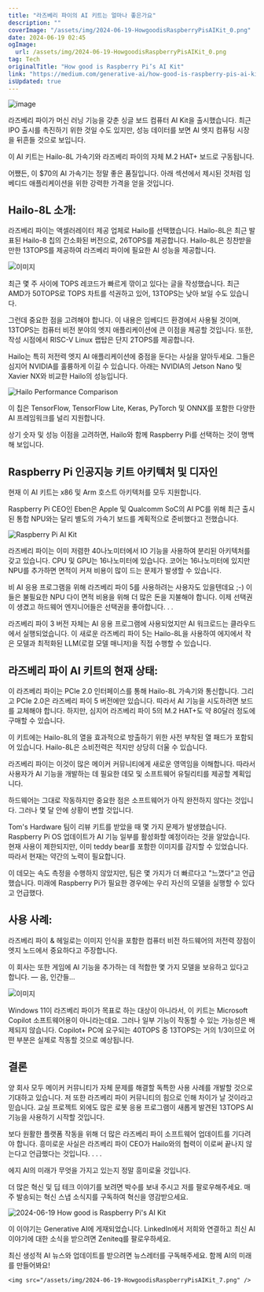 ```yaml
---
title: "라즈베리 파이의 AI 키트는 얼마나 좋은가요"
description: ""
coverImage: "/assets/img/2024-06-19-HowgoodisRaspberryPisAIKit_0.png"
date: 2024-06-19 02:45
ogImage:
  url: /assets/img/2024-06-19-HowgoodisRaspberryPisAIKit_0.png
tag: Tech
originalTitle: "How good is Raspberry Pi’s AI Kit"
link: "https://medium.com/generative-ai/how-good-is-raspberry-pis-ai-kit-3a6d65884bee"
isUpdated: true
---
```


![image](/assets/img/2024-06-19-HowgoodisRaspberryPisAIKit_0.png)

라즈베리 파이가 머신 러닝 기능을 갖춘 싱글 보드 컴퓨터 AI Kit을 출시했습니다. 최근 IPO 출시를 촉진하기 위한 것일 수도 있지만, 성능 데이터를 보면 AI 엣지 컴퓨팅 시장을 뒤흔들 것으로 보입니다.

이 AI 키트는 Hailo-8L 가속기와 라즈베리 파이의 자체 M.2 HAT+ 보드로 구동됩니다.

어쨌든, 이 $70의 AI 가속기는 정말 좋은 품질입니다. 아래 섹션에서 제시된 것처럼 임베디드 애플리케이션을 위한 강력한 가격을 얻을 것입니다.

<!-- cozy-coder - 수평 -->

<ins class="adsbygoogle"
     style="display:block"
     data-ad-client="ca-pub-4877378276818686"
     data-ad-slot="1107185301"
     data-ad-format="auto"
     data-full-width-responsive="true"></ins>

<script>
     (adsbygoogle = window.adsbygoogle || []).push({});
</script>

## Hailo-8L 소개:

라즈베리 파이는 액셀러레이터 제공 업체로 Hailo를 선택했습니다. Hailo-8L은 최근 발표된 Hailo-8 칩의 간소화된 버전으로, 26TOPS를 제공합니다. Hailo-8L은 칭찬받을 만한 13TOPS를 제공하여 라즈베리 파이에 필요한 AI 성능을 제공합니다.

![이미지](/assets/img/2024-06-19-HowgoodisRaspberryPisAIKit_1.png)

최근 몇 주 사이에 TOPS 레코드가 빠르게 깎이고 있다는 글을 작성했습니다. 최근 AMD가 50TOPS로 TOPS 차트를 석권하고 있어, 13TOPS는 낮아 보일 수도 있습니다.

<!-- cozy-coder - 수평 -->

<ins class="adsbygoogle"
     style="display:block"
     data-ad-client="ca-pub-4877378276818686"
     data-ad-slot="1107185301"
     data-ad-format="auto"
     data-full-width-responsive="true"></ins>

<script>
     (adsbygoogle = window.adsbygoogle || []).push({});
</script>

그런데 중요한 점을 고려해야 합니다. 이 내용은 임베디드 환경에서 사용될 것이며, 13TOPS는 컴퓨터 비전 분야의 엣지 애플리케이션에 큰 이점을 제공할 것입니다. 또한, 작성 시점에서 RISC-V Linux 랩탑은 단지 2TOPS를 제공합니다.

Hailo는 특히 저전력 엣지 AI 애플리케이션에 중점을 둔다는 사실을 알아두세요. 그들은 심지어 NVIDIA를 훌륭하게 이길 수 있습니다. 아래는 NVIDIA의 Jetson Nano 및 Xavier NX와 비교한 Hailo의 성능입니다.

![Hailo Performance Comparison](/assets/img/2024-06-19-HowgoodisRaspberryPisAIKit_2.png)

이 칩은 TensorFlow, TensorFlow Lite, Keras, PyTorch 및 ONNX를 포함한 다양한 AI 프레임워크를 널리 지원합니다.

<!-- cozy-coder - 수평 -->

<ins class="adsbygoogle"
     style="display:block"
     data-ad-client="ca-pub-4877378276818686"
     data-ad-slot="1107185301"
     data-ad-format="auto"
     data-full-width-responsive="true"></ins>

<script>
     (adsbygoogle = window.adsbygoogle || []).push({});
</script>

상기 숫자 및 성능 이점을 고려하면, Hailo와 함께 Raspberry Pi를 선택하는 것이 명백해 보입니다.

## Raspberry Pi 인공지능 키트 아키텍처 및 디자인

현재 이 AI 키트는 x86 및 Arm 호스트 아키텍처를 모두 지원합니다.

Raspberry Pi CEO인 Eben은 Apple 및 Qualcomm SoC의 AI PC를 위해 최근 출시된 통합 NPU와는 달리 별도의 가속기 보드를 계획적으로 준비했다고 전했습니다.

<!-- cozy-coder - 수평 -->

<ins class="adsbygoogle"
     style="display:block"
     data-ad-client="ca-pub-4877378276818686"
     data-ad-slot="1107185301"
     data-ad-format="auto"
     data-full-width-responsive="true"></ins>

<script>
     (adsbygoogle = window.adsbygoogle || []).push({});
</script>

![Raspberry Pi AI Kit](/assets/img/2024-06-19-HowgoodisRaspberryPisAIKit_3.png)

라즈베리 파이는 이미 저렴한 40나노미터에서 IO 기능을 사용하여 분리된 아키텍처를 갖고 있습니다. CPU 및 GPU는 16나노미터에 있습니다. 코어는 16나노미터에 있지만 NPU를 추가하면 면적이 커져 비용이 많이 드는 문제가 발생할 수 있습니다.

비 AI 응용 프로그램을 위해 라즈베리 파이 5를 사용하려는 사용자도 있을텐데요 ;-) 이들은 불필요한 NPU 다이 면적 비용을 위해 더 많은 돈을 지불해야 합니다. 이제 선택권이 생겼고 하드웨어 엔지니어들은 선택권을 좋아합니다. . .

라즈베리 파이 3 버전 자체는 AI 응용 프로그램에 사용되었지만 AI 워크로드는 클라우드에서 실행되었습니다. 이 새로운 라즈베리 파이 5는 Hailo-8L을 사용하여 에지에서 작은 모델과 최적화된 LLM(로컬 모델 매니저)을 직접 수행할 수 있습니다.

<!-- cozy-coder - 수평 -->

<ins class="adsbygoogle"
     style="display:block"
     data-ad-client="ca-pub-4877378276818686"
     data-ad-slot="1107185301"
     data-ad-format="auto"
     data-full-width-responsive="true"></ins>

<script>
     (adsbygoogle = window.adsbygoogle || []).push({});
</script>

## 라즈베리 파이 AI 키트의 현재 상태:

이 라즈베리 파이는 PCIe 2.0 인터페이스를 통해 Hailo-8L 가속기와 통신합니다. 그리고 PCIe 2.0은 라즈베리 파이 5 버전에만 있습니다. 따라서 AI 기능을 시도하려면 보드를 교체해야 합니다. 하지만, 심지어 라즈베리 파이 5의 M.2 HAT+도 약 80달러 정도에 구매할 수 있습니다.

이 키트에는 Hailo-8L의 열을 효과적으로 방출하기 위한 사전 부착된 열 패드가 포함되어 있습니다. Hailo-8L은 소비전력은 적지만 상당히 더울 수 있습니다.

라즈베리 파이는 이것이 많은 메이커 커뮤니티에게 새로운 영역임을 이해합니다. 따라서 사용자가 AI 기능을 개발하는 데 필요한 데모 및 소프트웨어 유틸리티를 제공할 계획입니다.

<!-- cozy-coder - 수평 -->

<ins class="adsbygoogle"
     style="display:block"
     data-ad-client="ca-pub-4877378276818686"
     data-ad-slot="1107185301"
     data-ad-format="auto"
     data-full-width-responsive="true"></ins>

<script>
     (adsbygoogle = window.adsbygoogle || []).push({});
</script>

하드웨어는 그대로 작동하지만 중요한 점은 소프트웨어가 아직 완전하지 않다는 것입니다. 그러나 몇 달 안에 상황이 변할 것입니다.

Tom's Hardware 팀이 리뷰 키트를 받았을 때 몇 가지 문제가 발생했습니다. Raspberry Pi OS 업데이트가 AI 기능 일부를 활성화할 예정이라는 것을 알았습니다. 현재 사용이 제한되지만, 이미 teddy bear를 포함한 이미지를 감지할 수 있었습니다. 따라서 현재는 약간의 노력이 필요합니다.

이 데모는 속도 측정을 수행하지 않았지만, 팀은 몇 가지가 더 빠르다고 "느꼈다"고 언급했습니다. 미래에 Raspberry Pi가 필요한 경우에는 우리 자신의 모델을 실행할 수 있다고 언급했다.

<!-- cozy-coder - 수평 -->

<ins class="adsbygoogle"
     style="display:block"
     data-ad-client="ca-pub-4877378276818686"
     data-ad-slot="1107185301"
     data-ad-format="auto"
     data-full-width-responsive="true"></ins>

<script>
     (adsbygoogle = window.adsbygoogle || []).push({});
</script>

## 사용 사례:

라즈베리 파이 & 헤일로는 이미지 인식을 포함한 컴퓨터 비전 하드웨어의 저전력 장점이 엣지 노드에서 중요하다고 주장합니다.

이 회사는 또한 게임에 AI 기능을 추가하는 데 적합한 몇 가지 모델을 보유하고 있다고 합니다. — 음, 인간들...

![이미지](/assets/img/2024-06-19-HowgoodisRaspberryPisAIKit_5.png)

<!-- cozy-coder - 수평 -->

<ins class="adsbygoogle"
     style="display:block"
     data-ad-client="ca-pub-4877378276818686"
     data-ad-slot="1107185301"
     data-ad-format="auto"
     data-full-width-responsive="true"></ins>

<script>
     (adsbygoogle = window.adsbygoogle || []).push({});
</script>

Windows 11이 라즈베리 파이가 목표로 하는 대상이 아니라서, 이 키트는 Microsoft Copilot 소프트웨어용이 아니라는데요. 그러나 일부 기능이 작동할 수 있는 가능성은 배제되지 않습니다. Copilot+ PC에 요구되는 40TOPS 중 13TOPS는 거의 1/3이므로 어떤 부분은 실제로 작동할 것으로 예상됩니다.

## 결론

양 회사 모두 메이커 커뮤니티가 자체 문제를 해결할 독특한 사용 사례를 개발할 것으로 기대하고 있습니다. 저 또한 라즈베리 파이 커뮤니티의 힘으로 인해 차이가 날 것이라고 믿습니다. 교실 프로젝트 외에도 많은 로봇 응용 프로그램이 새롭게 발견된 13TOPS AI 기능을 사용하기 시작할 것입니다.

보다 원활한 플랫폼 작동을 위해 더 많은 라즈베리 파이 소프트웨어 업데이트를 기다려야 합니다. 흥미로운 사실은 라즈베리 파이 CEO가 Hailo와의 협력이 이로써 끝나지 않는다고 언급했다는 것입니다. . . .

<!-- cozy-coder - 수평 -->

<ins class="adsbygoogle"
     style="display:block"
     data-ad-client="ca-pub-4877378276818686"
     data-ad-slot="1107185301"
     data-ad-format="auto"
     data-full-width-responsive="true"></ins>

<script>
     (adsbygoogle = window.adsbygoogle || []).push({});
</script>

에지 AI의 미래가 무엇을 가지고 있는지 정말 흥미로울 것입니다.

더 많은 혁신 및 딥 테크 이야기를 보려면 박수를 보내 주시고 저를 팔로우해주세요. 매주 발송되는 혁신 스냅 소식지를 구독하여 혁신을 영감받으세요.

![2024-06-19 How good is Raspberry Pi's AI Kit](/assets/img/2024-06-19-HowgoodisRaspberryPisAIKit_6.png)

이 이야기는 Generative AI에 게재되었습니다. LinkedIn에서 저희와 연결하고 최신 AI 이야기에 대한 소식을 받으려면 Zeniteq를 팔로우하세요.

<!-- cozy-coder - 수평 -->

<ins class="adsbygoogle"
     style="display:block"
     data-ad-client="ca-pub-4877378276818686"
     data-ad-slot="1107185301"
     data-ad-format="auto"
     data-full-width-responsive="true"></ins>

<script>
     (adsbygoogle = window.adsbygoogle || []).push({});
</script>

최신 생성적 AI 뉴스와 업데이트를 받으려면 뉴스레터를 구독해주세요. 함께 AI의 미래를 만들어봐요!

`<img src="/assets/img/2024-06-19-HowgoodisRaspberryPisAIKit_7.png" />`
